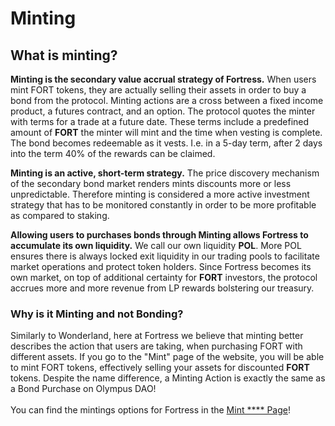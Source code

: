# Minting

## What is minting?

**Minting is the secondary value accrual strategy of Fortress.** When users mint FORT tokens, they are actually selling their assets in order to buy a bond from the protocol. Minting actions are a cross between a fixed income product, a futures contract, and an option. The protocol quotes the minter with terms for a trade at a future date. These terms include a predefined amount of **FORT** the minter will mint and the time when vesting is complete. The bond becomes redeemable as it vests. I.e. in a 5-day term, after 2 days into the term 40% of the rewards can be claimed.

**Minting is an active, short-term strategy.** The price discovery mechanism of the secondary bond market renders mints discounts more or less unpredictable. Therefore minting is considered a more active investment strategy that has to be monitored constantly in order to be more profitable as compared to staking.

**Allowing users to purchases bonds through Minting allows Fortress to accumulate its own liquidity.** We call our own liquidity **POL**. More POL ensures there is always locked exit liquidity in our trading pools to facilitate market operations and protect token holders. Since Fortress becomes its own market, on top of additional certainty for **FORT** investors, the protocol accrues more and more revenue from LP rewards bolstering our treasury.

### Why is it Minting and not Bonding?

Similarly to Wonderland, here at Fortress we believe that minting better describes the action that users are taking, when purchasing FORT with different assets. If you go to the "Mint" page of the website, you will be able to mint FORT tokens, effectively selling your assets for discounted **FORT** tokens. Despite the name difference, a Minting Action is exactly the same as a Bond Purchase on Olympus DAO!\
\
You can find the mintings options for Fortress in the [Mint **** Page](https://app.fortressdao.finance/#/mints)!
